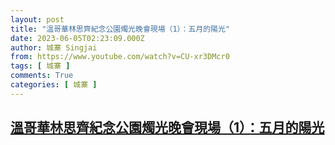 ```yaml
---
layout: post
title: "溫哥華林思齊紀念公園燭光晚會現場（1）：五月的陽光"
date: 2023-06-05T02:23:09.000Z
author: 城寨 Singjai
from: https://www.youtube.com/watch?v=CU-xr3DMcr0
tags: [ 城寨 ]
comments: True
categories: [ 城寨 ]
---
```

<!--1685931789000-->
[溫哥華林思齊紀念公園燭光晚會現場（1）：五月的陽光](https://www.youtube.com/watch?v=CU-xr3DMcr0)
------

<div>

</div>
